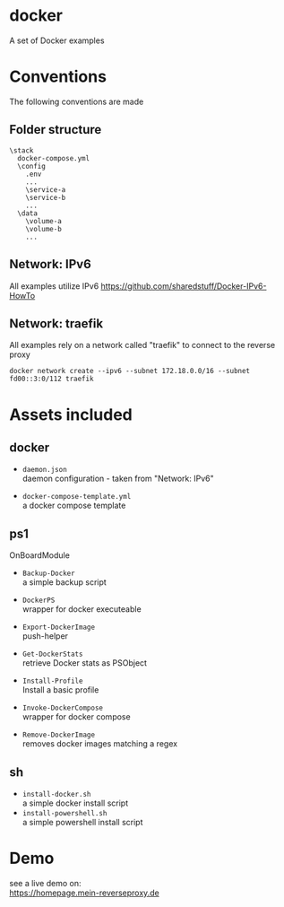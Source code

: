 # docker  
A set of Docker examples  
  
# Conventions  
The following conventions are made  
  
## Folder structure  
```
\stack
  docker-compose.yml
  \config
    .env
    ...
    \service-a
    \service-b
    ...
  \data
    \volume-a
    \volume-b
    ...

```

## Network: IPv6  
All examples utilize IPv6
https://github.com/sharedstuff/Docker-IPv6-HowTo  
  
## Network: traefik  
All examples rely on a network called "traefik" to connect to the reverse proxy  
```
docker network create --ipv6 --subnet 172.18.0.0/16 --subnet fd00::3:0/112 traefik
```
  
# Assets included  
  
## docker  
  
- `daemon.json`  
  daemon configuration - taken from "Network: IPv6"  

- `docker-compose-template.yml`  
  a docker compose template  
## ps1  
OnBoardModule  
  
- `Backup-Docker`  
  a simple backup script  

- `DockerPS`  
  wrapper for docker executeable  

- `Export-DockerImage`  
  push-helper  

- `Get-DockerStats`  
  retrieve Docker stats as PSObject  

- `Install-Profile`  
  Install a basic profile  

- `Invoke-DockerCompose`  
  wrapper for docker compose  

- `Remove-DockerImage`  
  removes docker images matching a regex  
  
## sh  
- `install-docker.sh`  
  a simple docker install script  
- `install-powershell.sh`  
  a simple powershell install script  
  
# Demo  
see a live demo on:  
https://homepage.mein-reverseproxy.de  
  